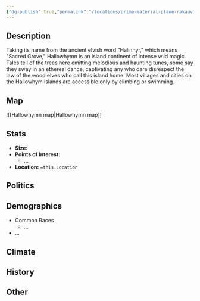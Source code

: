 ```yaml
---
{"dg-publish":true,"permalink":"/locations/prime-material-plane-rakauvi/hallowhymn/hallowhymn/","tags":["Location","Continent"]}
---
```


## Description
Taking its name from the ancient elvish word "Halinhyr," which means "Sacred Grove," Hallowhymn is an island continent of intense wild magic. Tales tell of the trees here emitting melodious and haunting tunes, some say they sway in an ethereal dance, captivating any who dare disrespect the law of the wood elves who call this island home. Most villages and cities on the Hallowhym islands are accessible only by climbing or swimming.
## Map
![[Hallowhymn map\|Hallowhymn map]]
## Stats
- **Size:** 
- **Points of Interest:**
    - ...
- **Location:** `=this.Location`

## Politics

## Demographics
- Common Races
    - ...
- ...

## Climate

## History

## Other 